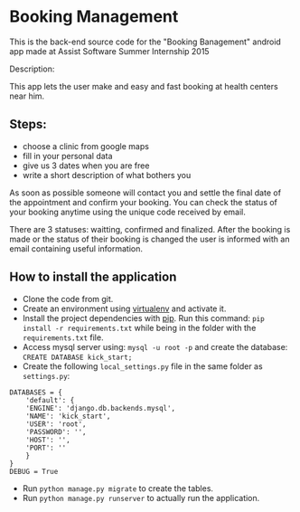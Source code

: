 # Booking Management
This is the back-end source code for the "Booking Banagement" android app made at Assist Software Summer Internship 2015

Description:

This app lets the user make and easy and fast booking at health centers near him.

Steps:
------------------------------
- choose a clinic from google maps
- fill in your personal data
- give us 3 dates when you are free
- write a short description of what bothers you

As soon as possible someone will contact you and settle the final date of the appointment and confirm your booking.
You can check the status of your booking anytime using the unique code received by email.

There are 3 statuses: waitting, confirmed and finalized. After the booking is made or the status of their booking is changed the user is informed with an email containing useful information.
 

How to install the application
------------------------------
 
- Clone the code from git.
- Create an environment using [virtualenv](https://virtualenv.pypa.io/en/latest/) and activate it.
- Install the project dependencies with [pip](https://pip.pypa.io/en/latest/installing.html). Run this command: `pip install -r requirements.txt` while being in the folder with the `requirements.txt` file.
- Access mysql server using: `mysql -u root -p` and create the database: `CREATE DATABASE kick_start;`
- Create the following `local_settings.py` file in the same folder as `settings.py`:
```
DATABASES = {
    'default': {
    'ENGINE': 'django.db.backends.mysql',
    'NAME': 'kick_start',
    'USER': 'root',
    'PASSWORD': '',
    'HOST': '',
    'PORT': ''
    }
}
DEBUG = True
```
- Run `python manage.py migrate` to create the tables.
- Run `python manage.py runserver` to actually run the application.

